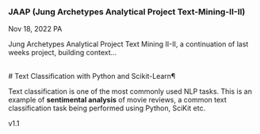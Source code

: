 ### JAAP (Jung Archetypes Analytical Project Text-Mining-II-II)

Nov 18, 2022 PA

Jung Archetypes Analytical Project Text Mining II-II, a continuation of last weeks project, building context...

<br>
# Text Classification with Python and Scikit-Learn¶

Text classification is one of the most commonly used NLP tasks. This is an example of <b>sentimental analysis</b> of movie reviews, a common text classification task being performed using Python, SciKit etc.



v1.1
